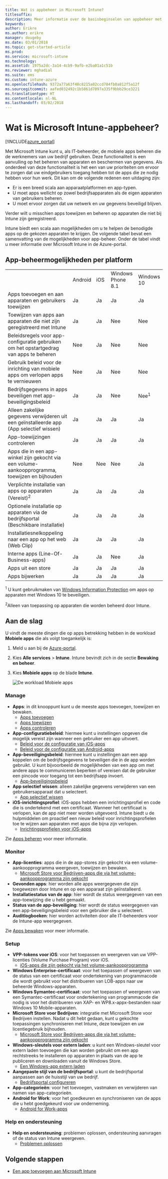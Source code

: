 ```yaml
---
title: Wat is appbeheer in Microsoft Intune?
titlesuffix: 
description: Meer informatie over de basisbeginselen van appbeheer met Microsoft Intune.
keywords: 
author: Erikre
ms.author: erikre
manager: dougeby
ms.date: 03/01/2018
ms.topic: get-started-article
ms.prod: 
ms.service: microsoft-intune
ms.technology: 
ms.assetid: 1975a2dc-3a14-4cb9-9afb-e2ba01a1c51b
ms.reviewer: mghadial
ms.suite: ems
ms.custom: intune-azure
ms.openlocfilehash: 9372a77a63f48c8215a02ccd784fb0a812f5a12f
ms.sourcegitcommit: aafed032492c1b5861d7097a335f9bbb29ce3221
ms.translationtype: HT
ms.contentlocale: nl-NL
ms.lasthandoff: 03/02/2018
---
```

# <a name="what-is-microsoft-intune-app-management"></a>Wat is Microsoft Intune-appbeheer?


[!INCLUDE[azure_portal](./includes/azure_portal.md)]


Met Microsoft Intune kunt u, als IT-beheerder, de mobiele apps beheren die de werknemers van uw bedrijf gebruiken. Deze functionaliteit is een aanvulling op het beheren van apparaten en beschermen van gegevens. Als onderdeel van deze functionaliteit is het een van uw prioriteiten om ervoor te zorgen dat uw eindgebruikers toegang hebben tot de apps die ze nodig hebben voor hun werk. Dit kan om de volgende redenen een uitdaging zijn:
- Er is een breed scala aan apparaatplatformen en app-typen.
- U moet apps wellicht op zowel bedrijfsapparaten als de eigen apparaten van gebruikers beheren.
- U moet ervoor zorgen dat uw netwerk en uw gegevens beveiligd blijven.

Verder wilt u misschien apps toewijzen en beheren op apparaten die niet bij Intune zijn geregistreerd.

Intune biedt een scala aan mogelijkheden om u te helpen de benodigde apps op de gekozen apparaten te krijgen. De volgende tabel bevat een samenvatting van de mogelijkheden voor app-beheer. Onder de tabel vindt u meer informatie over Microsoft Intune in de Azure-portal. 

## <a name="app-management-capabilities-by-platform"></a>App-beheermogelijkheden per platform

||||||
|-|-|-|-|-|
|&nbsp; |Android|iOS|Windows Phone 8.1|Windows 10|
|Apps toevoegen en aan apparaten en gebruikers toewijzen|Ja|Ja|Ja|Ja|
|Toewijzen van apps aan apparaten die niet zijn geregistreerd met Intune|Ja|Ja|Nee|Nee|
|Beleidsregels voor app-configuratie gebruiken om het opstartgedrag van apps te beheren|Nee|Ja|Nee|Nee|
|Gebruik beleid voor de inrichting van mobiele apps om verlopen apps te vernieuwen|Nee|Ja|Nee|Nee|
|Bedrijfsgegevens in apps beveiligen met app-beveiligingsbeleid|Ja|Ja|Nee|Nee<sup>1</sup>|
|Alleen zakelijke gegevens verwijderen uit een geïnstalleerde app (App selectief wissen)|Ja|Ja|Ja|Ja|
|App-toewijzingen controleren|Ja|Ja|Ja|Ja|
|Apps die in een app-winkel zijn gekocht via een volume-aankoopprogramma, toewijzen en bijhouden|Nee|Nee|Nee|Ja|
|Verplichte installatie van apps op apparaten (Vereist)<sup>2</sup>|Ja|Ja|Ja|Ja|
|Optionele installatie op apparaten via de bedrijfsportal (Beschikbare installatie)|Ja|Ja|Ja|Ja|
|Installatiesnelkoppeling naar een app op het web (Web Clip)|Ja|Ja|Ja|Ja|
|Interne apps (Line-Of-Business-apps)|Ja|Ja|Nee|Ja|
|Apps uit een store|Ja|Ja|Ja|Ja|
|Apps bijwerken|Ja|Ja|Ja|Ja|

<sup>1</sup> U kunt gebruikmaken van [Windows Information Protection](windows-information-protection-configure.md) om apps op apparaten met Windows 10 te beveiligen.

<sup>2</sup>Alleen van toepassing op apparaten die worden beheerd door Intune.

## <a name="how-to-get-started"></a>Aan de slag

U vindt de meeste dingen die op apps betrekking hebben in de workload **Mobiele apps** die als volgt toegankelijk is:

1. Meld u aan bij de [Azure-portal](https://portal.azure.com).
2. Kies **Alle services** > **Intune**. Intune bevindt zich in de sectie **Bewaking en beheer**.
3. Kies **Mobiele apps** op de blade **Intune**.

    ![De workload Mobiele apps](./media/apps-workload.png)

### <a name="manage"></a>Manage
- **Apps**: in dit knooppunt kunt u de meeste apps toevoegen, toewijzen en bewaken.
    - [Apps toevoegen](apps-add.md)
    - [Apps toewijzen](apps-deploy.md)
    - [Apps controleren](apps-monitor.md)
- **App-configuratiebeleid**: hiermee kunt u instellingen opgeven die mogelijk vereist zijn wanneer een gebruiker een app uitvoert.
    - [Beleid voor de configuratie van iOS-apps](app-configuration-policies-use-ios.md)
    - [Beleid voor de configuratie van Android-apps](app-configuration-policies-use-android.md)
- **App-beveiligingsbeleid**: hiermee kunt u instellingen aan een app koppelen om de bedrijfsgegevens te beveiligen die in de app worden gebruikt. U kunt bijvoorbeeld de mogelijkheden van een app om met andere apps te communiceren beperken of vereisen dat de gebruiker een pincode voor toegang tot een bedrijfsapp invoert.
    - [App-beveiligingsbeleid](app-protection-policies.md)
- **App selectief wissen**: alleen zakelijke gegevens verwijderen van een gebruikersapparaat dat u selecteert.
    - [App selectief wissen](apps-selective-wipe.md)
- **iOS-inrichtingsprofiel**: iOS-apps hebben een inrichtingsprofiel en code die is ondertekend met een certificaat. Wanneer het certificaat is verlopen, kan de app niet meer worden uitgevoerd. Intune biedt u de hulpmiddelen om proactief een nieuw beleid voor inrichtingsprofielen toe te wijzen aan apparaten met apps die bijna zijn verlopen.
    - [Inrichtingsprofielen voor iOS-apps](app-provisioning-profile-ios.md)

Zie [Apps beheren](app-management.md) voor meer informatie.

### <a name="monitor"></a>Monitor
- **App-licenties**: apps die in de app-stores zijn gekocht via een volume-aankoopprogramma weergeven, toewijzen en bewaken.
    - [Microsoft Store voor Bedrijven-apps die via het volume-aankoopprogramma zijn gekocht](windows-store-for-business.md)
- **Gevonden apps**: hier worden alle apps weergegeven die zijn toegewezen door Intune en op een apparaat zijn geïnstalleerd.
- **Installatiestatus van de app**: hier wordt de status weergegeven van een app-toewijzing die u hebt gemaakt.
- **Status van de app-beveiliging**: hier wordt de status weergegeven van een app-beveiligingsbeleid voor een gebruiker die u selecteert.
- **Auditlogboeken**: hier worden activiteiten door alle IT-beheerders voor de Intune-app weergegeven.

Zie [Apps bewaken](apps-monitor.md) voor meer informatie.

### <a name="setup"></a>Setup
- **VPP-tokens voor iOS**: voor het toepassen en weergeven van uw VPP-licenties (Volume Purchase Program) voor iOS.
    - [iOS-apps die zijn gekocht via het volume-aankoopprogramma](vpp-apps-ios.md)
- **Windows Enterprise-certificaat**: voor het toepassen of weergeven van de status van een certificaat voor ondertekening van programmacode die wordt gebruikt voor het distribueren van LOB-apps naar uw beheerde Windows-apparaten. 
- **Windows Symantec-certificaat**: voor het toepassen of weergeven van een Symantec-certificaat voor ondertekening van programmacode die nodig is voor het distribueren van XAP- en WP8.x-appx-bestanden naar Windows 10 Mobile-apparaten. 
- **Microsoft Store voor Bedrijven**: integratie met Microsoft Store voor Bedrijven instellen. Nadat u dit hebt gedaan, kunt u gekochte toepassingen synchroniseren met Intune, deze toewijzen en uw licentiegebruik bijhouden.
    - [Microsoft Store voor Bedrijven-apps die via het volume-aankoopprogramma zijn gekocht](windows-store-for-business.md)
- **Windows-sleutels voor extern laden**: u kunt een Windows-sleutel voor extern laden toevoegen die kan worden gebruikt om een app rechtstreeks te installeren op apparaten in plaats van de app te publiceren en downloaden vanuit de Windows Store.
    - [Een Windows-app extern laden](app-sideload-windows.md) 
- **Aangepaste stijl van de bedrijfsportal**: u kunt de bedrijfsportal aanpassen aan de huisstijl van uw bedrijf.
    - [Bedrijfsportal configureren](company-portal-app.md)
- **App-categorieën**: voor het toevoegen, vastmaken en verwijderen van namen van app-categorieën.
- **Android for Work**: voor het goedkeuren en synchroniseren van de apps die u hebt goedgekeurd voor uw onderneming.
    - [Android for Work-apps](apps-add-android-for-work.md) 

### <a name="help-and-support"></a>Help en ondersteuning
- **Help en ondersteuning**: problemen oplossen, ondersteuning aanvragen of de status van Intune weergeven.
    - [Problemen oplossen](help-desk-operators.md)
    
## <a name="next-steps"></a>Volgende stappen

- [Een app toevoegen aan Microsoft Intune](apps-add.md)
